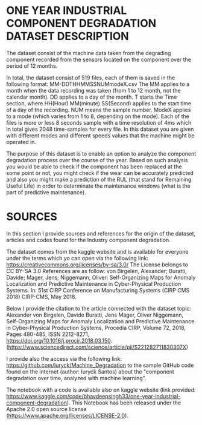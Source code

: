 # ONE YEAR INDUSTRIAL COMPONENT DEGRADATION DATASET DESCRIPTION


The dataset consist of the machine data taken from the degrading component recorded from the sensors located on the component over the period of 12 months.

In total, the dataset consist of 519 files, each of them is saved in the following format:
MM-DDTHHMMSSNUMmodeX.csv
The MM applies to a month when the data recording was taken (from 1 to 12 month, not the calendar month).
DD applies to a day of the month.
T starts the Time section, where HH(Hour) MM(minute) SS(Second) applies to the start time of a day of the recording.
NUM means the sample number.
ModeX applies to a mode (which varies from 1 to 8, depending on the mode).
Each of the files is more or less 8 seconds sample with a time resolution of 4ms which in total gives 2048 time-samples for every file.
In this dataset you are given with  different modes and different speeds values that the machine might be operated in.

The purpose of this dataset is to enable an option to analyze the component degradation process over the course of the year. Based on such analysis you would be able to check if the component has been replaced at the some point or not, you might check if the wear can be accurately predicted and also you might make a prediction of the RUL (that stand for Remaining Useful Life) in order to determinate the maintenance windows (what is the part of predictive maintenance).

# SOURCES

In this section I provide sources and references for the origin of the dataset, articles and codes found for the Industry component degradation.

The dataset comes from the kaggle website and is available for everyone under the terms which yo can open via the following link: https://creativecommons.org/licenses/by-sa/3.0/
The License belongs to CC BY-SA 3.0
References are as follow: von Birgelen, Alexander; Buratti, Davide; Mager, Jens; Niggemann, Oliver: Self-Organizing Maps for Anomaly Localization and Predictive Maintenance in Cyber-Physical Production Systems. In: 51st CIRP Conference on Manufacturing Systems (CIRP CMS 2018) CIRP-CMS, May 2018.

Below I provide the citation to the article connected with the dataset topic:
Alexander von Birgelen, Davide Buratti, Jens Mager, Oliver Niggemann, Self-Organizing Maps for Anomaly Localization and Predictive Maintenance in Cyber-Physical Production Systems, Procedia CIRP, Volume 72, 2018, Pages 480-485, ISSN 2212-8271, https://doi.org/10.1016/j.procir.2018.03.150. (https://www.sciencedirect.com/science/article/pii/S221282711830307X)

I provide also the access via the following link: https://github.com/Iuryck/Machine_Degradation to the sample GitHub code found on the internet (author: Iuryck Santos) about the "component degradation over time, analyzed with machine learning".

The notebook with a code is available also on kaggle website (link provided: https://www.kaggle.com/code/bhavdeepsingh33/one-year-industrial-component-degradation).
This Notebook has been released under the Apache 2.0 open source license (https://www.apache.org/licenses/LICENSE-2.0).
